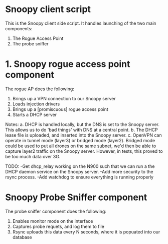 # Snoopy client script

This is the Snoopy client side script. It handles launching of the two main components:

1. The Rogue Access Point
2. The probe sniffer

# 1. Snoopy rogue access point component

The rogue AP does the following:
1. Brings up a VPN connection to our Snoopy server
2. Loads injection drivers
3. Brings up a [promiscuous] rogue access point
4. Starts a DHCP server

Notes:
a. DHCP is handled locally, but the DNS is set to the Snoopy server.
   This allows us to do 'bad things' with DNS at a central point.
b. The DHCP lease file is uploaded, and inserted into the Snoopy server.
c. OpenVPN can operate in tunnel mode (layer3) or bridged mode (layer2).
   Bridged mode could be used to put all drones on the same subnet, we'd
   then be able to capture layer2 traffic on the Snoopy server.
   However, in tests, this proved to be too much data over 3G.

TODO: -Get dhcp_relay working on the N900 such that we can run a
the DHCP daemon service on the Snoopy server.
      -Add more security to the rsync process.
      -Add watchdog to ensure everything is running properly

# Snoopy Probe Sniffer component

The probe sniffer component does the following:

1. Enables monitor mode on the interface
2. Captures probe requets, and log them to file
3. Rsync uploads this data every N seconds, where it is popuated into our database

